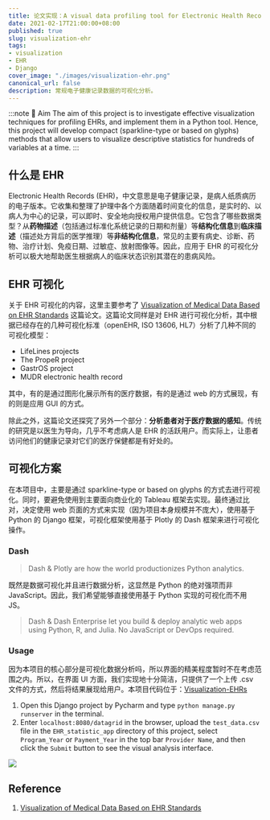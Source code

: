```yaml
---
title: 论文实现：A visual data profiling tool for Electronic Health Records (EHRs) dataset
date: 2021-02-17T21:00:00+08:00
published: true
slug: visualization-ehr
tags:
- visualization
- EHR
- Django
cover_image: "./images/visualization-ehr.png"
canonical_url: false
description: 常规电子健康记录数据的可视化分析。
---
```


:::note 🎯 Aim
The aim of this project is to investigate effective visualization techniques for profiling EHRs, and implement them in a Python tool. Hence, this project will develop compact (sparkline-type or based on glyphs) methods that allow users to visualize descriptive statistics for hundreds of variables at a time.
:::

## 什么是 EHR

Electronic Health Records (EHR)，中文意思是电子健康记录，是病人纸质病历的电子版本。它收集和整理了护理中各个方面随着时间变化的信息，是实时的、以病人为中心的记录，可以即时、安全地向授权用户提供信息。它包含了哪些数据类型？从**药物描述**（包括通过标准化系统记录的日期和剂量）等**结构化信息**到**临床描述**（描述处方背后的医学推理）等**非结构化信息**，常见的主要有病史、诊断、药物、治疗计划、免疫日期、过敏症、放射图像等。因此，应用于 EHR 的可视化分析可以极大地帮助医生根据病人的临床状态识别其潜在的患病风险。

## EHR 可视化

关于 EHR 可视化的内容，这里主要参考了 [Visualization of Medical Data Based on EHR Standards](https://pdfs.semanticscholar.org/0cf2/2fdf7c1d86ce2f7a1462a2b08c015289c8e1.pdf) 这篇论文。这篇论文同样是对 EHR 进行可视化分析，其中根据已经存在的几种可视化标准（openEHR, ISO 13606, HL7）分析了几种不同的可视化模型：

* LifeLines projects
* The PropeR project
* GastrOS project
* MUDR electronic health record

其中，有的是通过图形化展示所有的医疗数据，有的是通过 web 的方式展现，有的则是应用 GUI 的方式。

除此之外，这篇论文还探究了另外一个部分：**分析患者对于医疗数据的感知**。传统的研究是以医生为导向，几乎不考虑病人是 EHR 的活跃用户。而实际上，让患者访问他们的健康记录对它们的医疗保健都是有好处的。

## 可视化方案

在本项目中，主要是通过 sparkline-type or based on glyphs 的方式去进行可视化。同时，要避免使用到主要面向商业化的 Tableau 框架去实现。最终通过比对，决定使用 web 页面的方式来实现（因为项目本身规模并不庞大），使用基于 Python 的 Django 框架，可视化框架使用基于 Plotly 的 Dash 框架来进行可视化操作。

### Dash

> Dash & Plotly
are how the world productionizes Python analytics.

既然是数据可视化并且进行数据分析，这显然是 Python 的绝对强项而非 JavaScript。因此，我们希望能够直接使用基于 Python 实现的可视化而不用 JS。

> Dash & Dash Enterprise let you build & deploy analytic web apps using Python, R, and Julia. No JavaScript or DevOps required.

### Usage

因为本项目的核心部分是可视化数据分析吗，所以界面的精美程度暂时不在考虑范围之内。所以，在界面 UI 方面，我们实现地十分简洁，只提供了一个上传 .csv 文件的方式，然后将结果展现给用户。本项目代码位于：[Visualization-EHRs](https://github.com/HurleyJames/Visualization-EHRs)

1. Open this Django project by Pycharm and type `python manage.py runserver` in the terminal.
2. Enter `localhost:8080/datagrid` in the browser, upload the `test_data.csv` file in the `EHR_statistic_app` directory of this project, select `Program_Year` or `Payment_Year` in the top bar `Provider Name`, and then click the `Submit` button to see the visual analysis interface.

![](https://i.loli.net/2021/02/19/q8hyvJZ1tWAkCU6.png)

## Reference

1. [Visualization of Medical Data Based on EHR Standards](https://pdfs.semanticscholar.org/0cf2/2fdf7c1d86ce2f7a1462a2b08c015289c8e1.pdf)